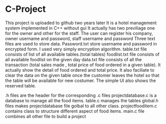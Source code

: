 # C-Project
This project is uploaded to github two years later
It is a hotel management system implemented in C++ without gui
It actually has two previliage one for the owner and other for the staff.
The user can register his company, owner username and password, staff username and password
Three text files are used to store data. Password.txt store username and password in encrypted form.
I used very simply encryption algorithm.
table.txt file consists of list of all available tables.(total tables)
foodlist.txt file consists of all available foodlist on the given day
data.txt file consists of all the transaction (total sales made , total price of food ordered in a given table). It actually show the detail of food ordered and total price.
It also faciliate to clear the data on the given table once the customer leaves the hotel so that the table will be available for new costumer. The simple UI also shows the reserved table.


.h files are the header for the corresponding .c files
projectdatabase.c is a database to manage all the food items.
table.c manages the tables
global.h files makes projectdatabase file golbal to all other class.
projectfooditem.c contains class to structure different aspect of food items.
main.c file combines all other file to build a project
